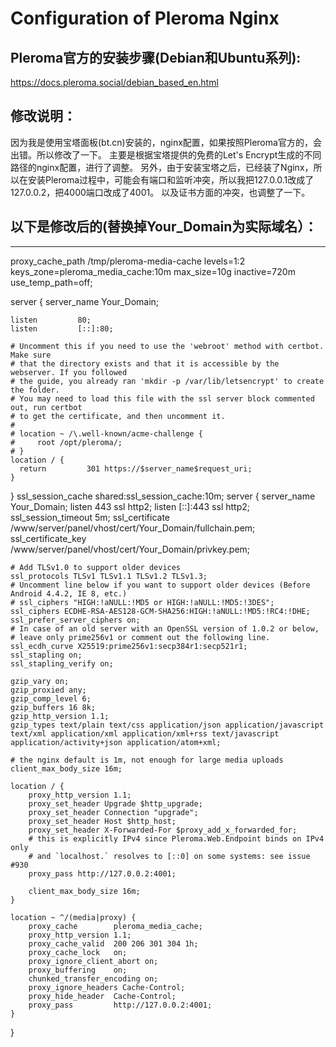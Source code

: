 # Configuration of Pleroma Nginx
## Pleroma官方的安装步骤(Debian和Ubuntu系列):
https://docs.pleroma.social/debian_based_en.html

## 修改说明：
因为我是使用宝塔面板(bt.cn)安装的，nginx配置，如果按照Pleroma官方的，会出错。所以修改了一下。
主要是根据宝塔提供的免费的Let's Encrypt生成的不同路径的nginx配置，进行了调整。
另外，由于安装宝塔之后，已经装了Nginx，所以在安装Pleroma过程中，可能会有端口和监听冲突，所以我把127.0.0.1改成了127.0.0.2，把4000端口改成了4001。
以及证书方面的冲突，也调整了一下。

## 以下是修改后的(替换掉Your_Domain为实际域名）：

------------------

proxy_cache_path /tmp/pleroma-media-cache levels=1:2 keys_zone=pleroma_media_cache:10m max_size=10g
                 inactive=720m use_temp_path=off;

server {
    server_name    Your_Domain;

    listen         80;
    listen         [::]:80;

    # Uncomment this if you need to use the 'webroot' method with certbot. Make sure
    # that the directory exists and that it is accessible by the webserver. If you followed
    # the guide, you already ran 'mkdir -p /var/lib/letsencrypt' to create the folder.
    # You may need to load this file with the ssl server block commented out, run certbot
    # to get the certificate, and then uncomment it.
    #
    # location ~ /\.well-known/acme-challenge {
    #     root /opt/pleroma/;
    # }
    location / {
      return         301 https://$server_name$request_uri;
    }
}
ssl_session_cache shared:ssl_session_cache:10m;
server {
    server_name Your_Domain;
    listen 443 ssl http2;
    listen [::]:443 ssl http2;
    ssl_session_timeout 5m;
    ssl_certificate    /www/server/panel/vhost/cert/Your_Domain/fullchain.pem;
    ssl_certificate_key    /www/server/panel/vhost/cert/Your_Domain/privkey.pem;

    # Add TLSv1.0 to support older devices
    ssl_protocols TLSv1 TLSv1.1 TLSv1.2 TLSv1.3;
    # Uncomment line below if you want to support older devices (Before Android 4.4.2, IE 8, etc.)
    # ssl_ciphers "HIGH:!aNULL:!MD5 or HIGH:!aNULL:!MD5:!3DES";
    ssl_ciphers ECDHE-RSA-AES128-GCM-SHA256:HIGH:!aNULL:!MD5:!RC4:!DHE;
    ssl_prefer_server_ciphers on;
    # In case of an old server with an OpenSSL version of 1.0.2 or below,
    # leave only prime256v1 or comment out the following line.
    ssl_ecdh_curve X25519:prime256v1:secp384r1:secp521r1;
    ssl_stapling on;
    ssl_stapling_verify on;

    gzip_vary on;
    gzip_proxied any;
    gzip_comp_level 6;
    gzip_buffers 16 8k;
    gzip_http_version 1.1;
    gzip_types text/plain text/css application/json application/javascript text/xml application/xml application/xml+rss text/javascript application/activity+json application/atom+xml;

    # the nginx default is 1m, not enough for large media uploads
    client_max_body_size 16m;

    location / {
        proxy_http_version 1.1;
        proxy_set_header Upgrade $http_upgrade;
        proxy_set_header Connection "upgrade";
        proxy_set_header Host $http_host;
        proxy_set_header X-Forwarded-For $proxy_add_x_forwarded_for;
        # this is explicitly IPv4 since Pleroma.Web.Endpoint binds on IPv4 only
        # and `localhost.` resolves to [::0] on some systems: see issue #930
        proxy_pass http://127.0.0.2:4001;

        client_max_body_size 16m;
    }

    location ~ ^/(media|proxy) {
        proxy_cache        pleroma_media_cache;
        proxy_http_version 1.1;
        proxy_cache_valid  200 206 301 304 1h;
        proxy_cache_lock   on;
        proxy_ignore_client_abort on;
        proxy_buffering    on;
        chunked_transfer_encoding on;
        proxy_ignore_headers Cache-Control;
        proxy_hide_header  Cache-Control;
        proxy_pass         http://127.0.0.2:4001;
    }
}
